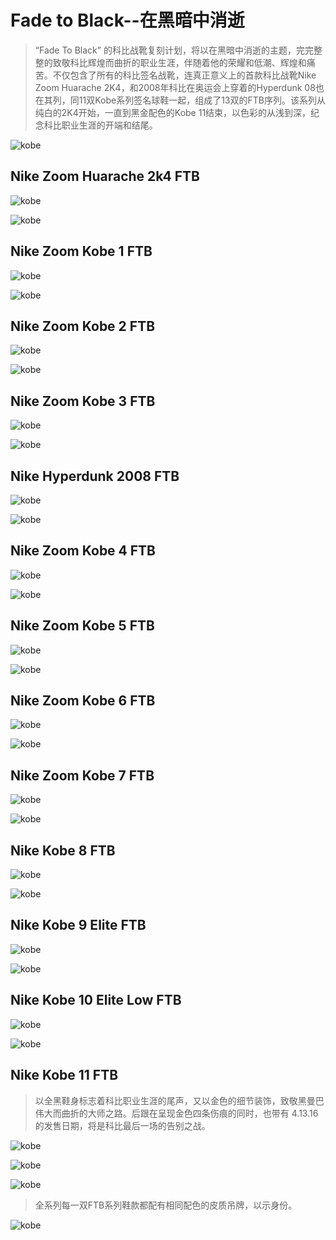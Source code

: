# Fade to Black--在黑暗中消逝

> “Fade To Black” 的科比战靴复刻计划，将以在黑暗中消逝的主题，完完整整的致敬科比辉煌而曲折的职业生涯，伴随着他的荣耀和低潮、辉煌和痛苦。不仅包含了所有的科比签名战靴，连真正意义上的首款科比战靴Nike Zoom Huarache 2K4，和2008年科比在奥运会上穿着的Hyperdunk 08也在其列，同11双Kobe系列签名球鞋一起，组成了13双的FTB序列。该系列从纯白的2K4开始，一直到黑金配色的Kobe 11结束，以色彩的从浅到深，纪念科比职业生涯的开端和结尾。

![kobe](https://coolcdn.igetcool.com/p/2020/8/ce7e58dac90ff945ca9d963001b3e709.webp)

##  Nike Zoom Huarache 2k4 FTB

![kobe](https://coolcdn.igetcool.com/p/2020/8/6701a6048984ccc5406f1c8f5ee2cd48.webp)

![kobe](https://coolcdn.igetcool.com/p/2020/8/67936bc8f49e00945d00e73b482fd736.webp)

##  Nike Zoom Kobe 1 FTB

![kobe](https://coolcdn.igetcool.com/p/2020/8/e0db8478d7b4cfcb5160866e605c2969.webp)

![kobe](https://coolcdn.igetcool.com/p/2020/8/7f96a2d6a1f68e432be8a4c40bef74dd.webp)

##  Nike Zoom Kobe 2 FTB

![kobe](https://coolcdn.igetcool.com/p/2020/8/6359b03eebe49f0ba23ccaecb399f624.webp)

![kobe](https://coolcdn.igetcool.com/p/2020/8/7de6ae8d754e1bc2d9bedb306f6ea343.webp)

##  Nike Zoom Kobe 3 FTB

![kobe](https://coolcdn.igetcool.com/p/2020/8/eb7fa1337a982b47c493394fd2ce721c.webp)

![kobe](https://coolcdn.igetcool.com/p/2020/8/24a79049017e1fb3f5c466c804020bc8.webp)

##  Nike Hyperdunk 2008 FTB

![kobe](https://coolcdn.igetcool.com/p/2020/8/aa397e29b4debe1e44ac03e70b4ad100.webp)

![kobe](https://coolcdn.igetcool.com/p/2020/8/c9ffd54110bdd9f8c239df7d195ccb27.webp)

##  Nike Zoom Kobe 4 FTB

![kobe](https://coolcdn.igetcool.com/p/2020/8/618ef82652c1e94f1a60574118215a1f.webp)

![kobe](https://coolcdn.igetcool.com/p/2020/8/c9d9d12fc89572c9eb2270052bda9e54.webp)

##  Nike Zoom Kobe 5 FTB

![kobe](https://coolcdn.igetcool.com/p/2020/8/32926e2209adf8e1e997983c535c4da7.webp)

![kobe](https://coolcdn.igetcool.com/p/2020/8/7c3d6b3ad8e83d9a7d685a72a28e69eb.webp)

##  Nike Zoom Kobe 6 FTB

![kobe](https://coolcdn.igetcool.com/p/2020/8/f11bf40b7649b7279d7fa4bf6dd07f84.webp)

![kobe](https://coolcdn.igetcool.com/p/2020/8/55f74d2219e6419dcb73b4cebd21da6f.webp)

##  Nike Zoom Kobe 7 FTB

![kobe](https://coolcdn.igetcool.com/p/2020/8/8bbde804e1f459071de1c80cbc7403d8.webp)

![kobe](https://coolcdn.igetcool.com/p/2020/8/f414e37f2aa2bac8adeb8083c40e2904.webp)

##  Nike Kobe 8 FTB

![kobe](https://coolcdn.igetcool.com/p/2020/8/4a8871027a23e3b93db807e836e33154.webp)

![kobe](https://coolcdn.igetcool.com/p/2020/8/f9896b23b25b5bccbfdb23d162e96831.webp)

##  Nike Kobe 9 Elite FTB

![kobe](https://coolcdn.igetcool.com/p/2020/8/e5d3f940497a7b9c5cc80e270ff6fa20.webp)

![kobe](https://coolcdn.igetcool.com/p/2020/8/28072b04864d3471b11d4db49509ed41.webp)

##  Nike Kobe 10 Elite Low FTB

![kobe](https://coolcdn.igetcool.com/p/2020/8/7af8a6315a35bded7a7aae43bdd60d86.webp)

![kobe](https://coolcdn.igetcool.com/p/2020/8/38ac69844586f58ea87552a99645525f.webp)

##  Nike Kobe 11 FTB

> 以全黑鞋身标志着科比职业生涯的尾声，又以金色的细节装饰，致敬黑曼巴伟大而曲折的大师之路。后跟在呈现金色四条伤痕的同时，也带有 4.13.16 的发售日期，将是科比最后一场的告别之战。

![kobe](https://coolcdn.igetcool.com/p/2020/8/afaa099665f95e7e47e3fb582399658e.webp)

![kobe](https://coolcdn.igetcool.com/p/2020/8/e7127436007813fa975497eb58327d5e.jpeg?_640x599.jpeg)

![kobe](https://coolcdn.igetcool.com/p/2020/8/e56ac1d7c8639651bdbcd4f60c293279.webp)

> 全系列每一双FTB系列鞋款都配有相同配色的皮质吊牌，以示身份。

![kobe](https://coolcdn.igetcool.com/p/2020/8/61b9501c8ff1f47f99b395052b314b80.jpeg?_640x640.jpeg)


